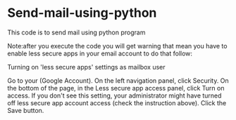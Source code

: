 # Send-mail-using-python
This code is to send mail using python program

Note:after you execute the code you will get warning 
that mean you have to enable less secure apps in your email account to do that follow:
 
Turning on 'less secure apps' settings as mailbox user

Go to your (Google Account).
On the left navigation panel, click Security.
On the bottom of the page, in the Less secure app access panel, click Turn on access.
If you don't see this setting, your administrator might have turned off less secure app account access (check the instruction above).
Click the Save button.

